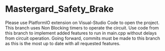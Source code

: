 # Mastergard_Safety_Brake


Please use PlatformIO extension on Visual-Studio Code to open the project.
This branch uses Non Blocking timers to operate the circuit.
Use code from this branch to implement added features to run in main.cpp without delays from circuit operation. 
Going forward, commits must be made to this branch as this is the most up to date with all requested features.
